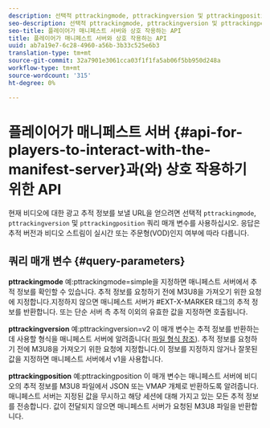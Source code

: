 ```yaml
---
description: 선택적 pttrackingmode, pttrackingversion 및 pttrackingposition 쿼리 매개 변수를 사용하여 현재 비디오에 대한 광고 추적 정보를 전송할 URL을 가져옵니다. 응답은 추적 버전과 비디오 스트림이 실시간 또는 주문형(VOD)인지 여부에 따라 다릅니다.
seo-description: 선택적 pttrackingmode, pttrackingversion 및 pttrackingposition 쿼리 매개 변수를 사용하여 현재 비디오에 대한 광고 추적 정보를 전송할 URL을 가져옵니다. 응답은 추적 버전과 비디오 스트림이 실시간 또는 주문형(VOD)인지 여부에 따라 다릅니다.
seo-title: 플레이어가 매니페스트 서버와 상호 작용하는 API
title: 플레이어가 매니페스트 서버와 상호 작용하는 API
uuid: ab7a19e7-6c28-4960-a56b-3b33c525e6b3
translation-type: tm+mt
source-git-commit: 32a7901e3061cca03f1f1fa5ab06f5bb950d248a
workflow-type: tm+mt
source-wordcount: '315'
ht-degree: 0%

---
```



# 플레이어가 매니페스트 서버 {#api-for-players-to-interact-with-the-manifest-server}과(와) 상호 작용하기 위한 API

현재 비디오에 대한 광고 추적 정보를 보낼 URL을 얻으려면 선택적 `pttrackingmode`, `pttrackingversion` 및 `pttrackingposition` 쿼리 매개 변수를 사용하십시오. 응답은 추적 버전과 비디오 스트림이 실시간 또는 주문형(VOD)인지 여부에 따라 다릅니다.

## 쿼리 매개 변수 {#query-parameters}

**pttrackingmode**
예:pttrackingmode=simple을 지정하면 매니페스트 서버에서 추적 정보를 확인할 수 있습니다.
추적 정보를 요청하기 전에 M3U8을 가져오기 위한 요청에 지정합니다.지정하지 않으면 매니페스트 서버가 #EXT-X-MARKER 태그의 추적 정보를 반환합니다.
또는 단순 서버 측 추적 이외의 유효한 값을 지정하면 호출됩니다.

**pttrackingversion**
예:pttrackingversion=v2 이 매개 변수는 추적 정보를 반환하는 데 사용할 형식을 매니페스트 서버에 알려줍니다( [파일 형식 참조](../../msapi-topics/ms-list-file-formats/ms-api-file-formats.md)).
추적 정보를 요청하기 전에 M3U8을 가져오기 위한 요청에 지정합니다.이 정보를 지정하지 않거나 잘못된 값을 지정하면 매니페스트 서버에서 v1을 사용합니다.

**pttrackingposition**
예:pttrackingposition 이 매개 변수는 매니페스트 서버에 비디오의 추적 정보를 M3U8 파일에서 JSON 또는 VMAP 개체로 반환하도록 알려줍니다. 매니페스트 서버는 지정된 값을 무시하고 해당 세션에 대해 가지고 있는 모든 추적 정보를 전송합니다. 값이 전달되지 않으면 매니페스트 서버가 요청된 M3U8 파일을 반환합니다.
